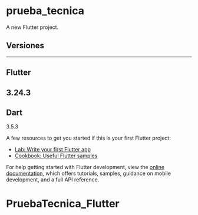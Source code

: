 # prueba_tecnica

A new Flutter project.

## Versiones
-----
## Flutter
3.24.3
-----
## Dart
3.5.3

A few resources to get you started if this is your first Flutter project:

- [Lab: Write your first Flutter app](https://docs.flutter.dev/get-started/codelab)
- [Cookbook: Useful Flutter samples](https://docs.flutter.dev/cookbook)

For help getting started with Flutter development, view the
[online documentation](https://docs.flutter.dev/), which offers tutorials,
samples, guidance on mobile development, and a full API reference.
# PruebaTecnica_Flutter
